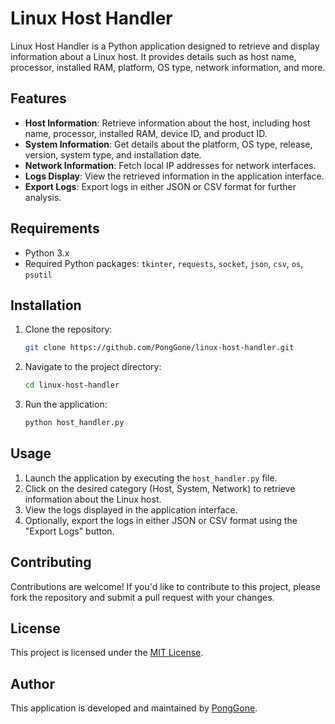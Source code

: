 # Linux Host Handler

Linux Host Handler is a Python application designed to retrieve and display information about a Linux host. It provides details such as host name, processor, installed RAM, platform, OS type, network information, and more.

## Features

- **Host Information**: Retrieve information about the host, including host name, processor, installed RAM, device ID, and product ID.
- **System Information**: Get details about the platform, OS type, release, version, system type, and installation date.
- **Network Information**: Fetch local IP addresses for network interfaces.
- **Logs Display**: View the retrieved information in the application interface.
- **Export Logs**: Export logs in either JSON or CSV format for further analysis.

## Requirements

- Python 3.x
- Required Python packages: `tkinter`, `requests`, `socket`, `json`, `csv`, `os`, `psutil`

## Installation

1. Clone the repository:
   ```bash
   git clone https://github.com/PongGone/linux-host-handler.git
   ```

2. Navigate to the project directory:
   ```bash
   cd linux-host-handler
   ```

3. Run the application:
   ```bash
   python host_handler.py
   ```

## Usage

1. Launch the application by executing the `host_handler.py` file.
2. Click on the desired category (Host, System, Network) to retrieve information about the Linux host.
3. View the logs displayed in the application interface.
4. Optionally, export the logs in either JSON or CSV format using the "Export Logs" button.

## Contributing

Contributions are welcome! If you'd like to contribute to this project, please fork the repository and submit a pull request with your changes.

## License

This project is licensed under the [MIT License](LICENSE).

## Author

This application is developed and maintained by [PongGone](https://github.com/PongGone).
